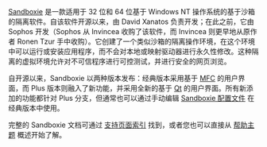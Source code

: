 [Sandboxie](../Content/Sandboxie.md) 是一款适用于 32 位和 64 位基于 Windows NT 操作系统的基于沙箱的隔离软件。自该软件开源以来，由 David Xanatos 负责开发；在此之前，它由 Sophos 开发（Sophos 从 Invincea 收购了该软件，而 Invincea 则更早地从原作者 Ronen Tzur 手中收购）。它创建了一个类似沙箱的隔离操作环境，在这个环境中可以运行或安装应用程序，而不会对本地或映射驱动器进行永久性修改。这种隔离的虚拟环境允许对不可信程序进行可控测试，并进行安全的网页浏览。

自开源以来，Sandboxie 以两种版本发布：经典版本采用基于 [MFC](https://en.wikipedia.org/wiki/Microsoft_Foundation_Class_Library) 的用户界面，而 Plus 版本则融入了新功能，并采用全新的基于 [Qt](https://www.qt.io/) 的用户界面。所有新添加的功能都针对 Plus 分支，但通常也可以通过手动编辑 [Sandboxie 配置文件](../Content/SandboxieIni.md) 在经典版本中使用。

完整的 Sandboxie 文档可通过 [支持页面索引](../Content/AllPages.md) 找到，或者您也可以直接从 [帮助主题](../Content/HelpTopics.md) 概述开始了解。
